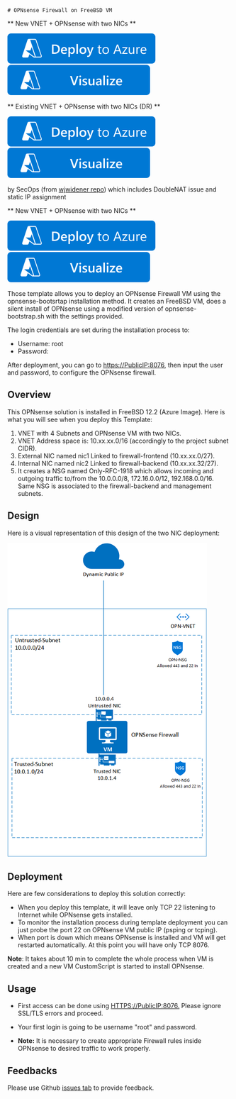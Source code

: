 	# OPNsense Firewall on FreeBSD VM

** New VNET + OPNsense with two NICs **

[![Deploy To Azure](https://raw.githubusercontent.com/Azure/azure-quickstart-templates/master/1-CONTRIBUTION-GUIDE/images/deploytoazure.svg?sanitize=true)](https://portal.azure.com/#create/Microsoft.Template/uri/https%3A%2F%2Fraw.githubusercontent.com%2Foleksandrmeleshchuk-epm%2FAzure-OpnSense%2Fmain%2FOpnSense%2Farm%2Fazuredeploy.json)
[![Visualize](https://raw.githubusercontent.com/Azure/azure-quickstart-templates/master/1-CONTRIBUTION-GUIDE/images/visualizebutton.svg?sanitize=true)](http://armviz.io/#/?load=https%3A%2F%2Fraw.githubusercontent.com%2Foleksandrmeleshchuk-epm%2FAzure-OpnSense%2Fmain%2FOpnSense%2Farm%2Fazuredeploy.json)

** Existing VNET + OPNsense with two NICs (DR) **

[![Deploy To Azure](https://raw.githubusercontent.com/Azure/azure-quickstart-templates/master/1-CONTRIBUTION-GUIDE/images/deploytoazure.svg?sanitize=true)](https://portal.azure.com/#create/Microsoft.Template/uri/https%3A%2F%2Fraw.githubusercontent.com%2Foleksandrmeleshchuk-epm%2FAzure-OpnSense%2Fmain%2FOpnSense%2Farm%2Fazuredeploy-Recovery.json)
[![Visualize](https://raw.githubusercontent.com/Azure/azure-quickstart-templates/master/1-CONTRIBUTION-GUIDE/images/visualizebutton.svg?sanitize=true)](http://armviz.io/#/?load=https%3A%2F%2Fraw.githubusercontent.com%2Foleksandrmeleshchuk-epm%2FAzure-OpnSense%2Fmain%2FOpnSense%2Farm%2Fazuredeploy-Recovery.json)

by SecOps (from [wjwidener repo](https://github.com/wjwidener/fwdeployment)) which includes DoubleNAT issue and static IP assignment

** New VNET + OPNsense with two NICs **

[![Deploy To Azure](https://raw.githubusercontent.com/Azure/azure-quickstart-templates/master/1-CONTRIBUTION-GUIDE/images/deploytoazure.svg?sanitize=true)](https://portal.azure.com/#create/Microsoft.Template/uri/https%3A%2F%2Fraw.githubusercontent.com%2Foleksandrmeleshchuk-epm%2FAzure-OpnSense%2Fmain%2FOpnSense%2Farm%2Fazuredeploy-DoubleNAT.json)
[![Visualize](https://raw.githubusercontent.com/Azure/azure-quickstart-templates/master/1-CONTRIBUTION-GUIDE/images/visualizebutton.svg?sanitize=true)](http://armviz.io/#/?load=https%3A%2F%2Fraw.githubusercontent.com%2Foleksandrmeleshchuk-epm%2FAzure-OpnSense%2Fmain%2FOpnSense%2Farm%2Fazuredeploy-DoubleNAT.json)


<!-- **New VNET + OPNsense with single NIC**

[![Deploy To Azure](https://raw.githubusercontent.com/Azure/azure-quickstart-templates/master/1-CONTRIBUTION-GUIDE/images/deploytoazure.svg?sanitize=true)](https://portal.azure.com/#create/Microsoft.Template/uri/https%3A%2F%2Fraw.githubusercontent.com%2Foleksandrmeleshchuk-epm%2FAzure-OpnSense%2Fmain%2FOpnSense%2Fazuredeploy-newvnet-single-nic.json)
[![Visualize](https://raw.githubusercontent.com/Azure/azure-quickstart-templates/master/1-CONTRIBUTION-GUIDE/images/visualizebutton.svg?sanitize=true)](http://armviz.io/#/?load=https%3A%2F%2Fraw.githubusercontent.com%2Foleksandrmeleshchuk-epm%2FAzure-OpnSense%2Fmain%2FOpnSense%2Fazuredeploy-newvnet-single-nic.json)

**Existing VNET + OPNsense with single NIC**

[![Deploy To Azure](https://raw.githubusercontent.com/Azure/azure-quickstart-templates/master/1-CONTRIBUTION-GUIDE/images/deploytoazure.svg?sanitize=true)](https://portal.azure.com/#create/Microsoft.Template/uri/https%3A%2F%2Fraw.githubusercontent.com%2Foleksandrmeleshchuk-epm%2FAzure-OpnSense%2Fmain%2FOpnSense%2Fazuredeploy-SingleNIC.json)
[![Visualize](https://raw.githubusercontent.com/Azure/azure-quickstart-templates/master/1-CONTRIBUTION-GUIDE/images/visualizebutton.svg?sanitize=true)](http://armviz.io/#/?load=https%3A%2F%2Fraw.githubusercontent.com%2Foleksandrmeleshchuk-epm%2FAzure-OpnSense%2Fmain%2FOpnSense%2Fazuredeploy-SingleNIC.json)
-->

Those template allows you to deploy an OPNsense Firewall VM using the opnsense-bootsrtap installation method. It creates an FreeBSD VM, does a silent install of OPNsense using a modified version of opnsense-bootstrap.sh with the settings provided.

The login credentials are set during the installation process to:

- Username: root
- Password: 


After deployment, you can go to <https://PublicIP:8076>, then input the user and password, to configure the OPNsense firewall.


## Overview

This OPNsense solution is installed in FreeBSD 12.2 (Azure Image). 
Here is what you will see when you deploy this Template:

1) VNET with 4 Subnets and OPNsense VM with two NICs.
2) VNET Address space is: 10.xx.xx.0/16 (accordingly to the project subnet CIDR).
3) External NIC named nic1 Linked to firewall-frontend (10.xx.xx.0/27).
4) Internal NIC named nic2 Linked to firewall-backend (10.xx.xx.32/27).
5) It creates a NSG named Only-RFC-1918 which allows incoming and outgoing traffic to/from the 10.0.0.0/8, 172.16.0.0/12, 192.168.0.0/16. Same NSG is associated to the firewall-backend and management subnets.

## Design

Here is a visual representation of this design of the two NIC deployment:

![opnsense design](./images/OPN-SenseProject.png)

## Deployment

Here are few considerations to deploy this solution correctly:

- When you deploy this template, it will leave only TCP 22 listening to Internet while OPNsense gets installed.
- To monitor the installation process during template deployment you can just probe the port 22 on OPNsense VM public IP (psping or tcping).
- When port is down which means OPNsense is installed and VM will get restarted automatically. At this point you will have only TCP 8076.

**Note**: It takes about 10 min to complete the whole process when VM is created and a new VM CustomScript is started to install OPNsense.

## Usage

- First access can be done using <HTTPS://PublicIP:8076.> Please ignore SSL/TLS errors and proceed.
- Your first login is going to be username "root" and password.

- **Note:** It is necessary to create appropriate Firewall rules inside OPNsense to desired traffic to work properly.


## Feedbacks

Please use Github [issues tab](https://github.com/oleksandrmeleshchuk-epm/Azure-OpnSense/issues) to provide feedback.
